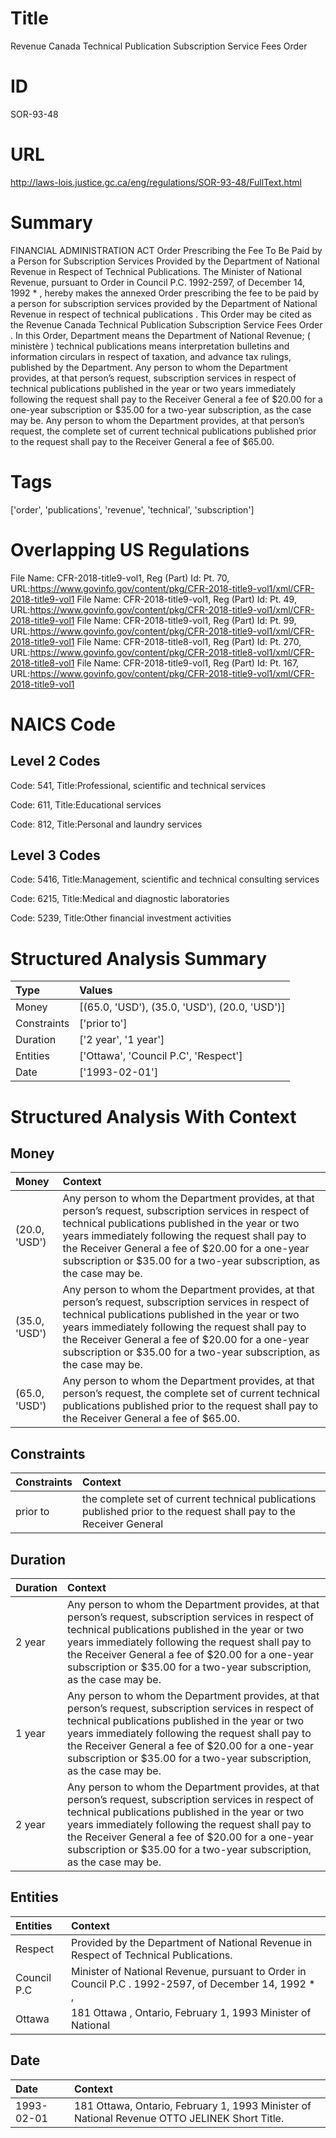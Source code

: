 # Title
Revenue Canada Technical Publication Subscription Service Fees Order


# ID
SOR-93-48

# URL
http://laws-lois.justice.gc.ca/eng/regulations/SOR-93-48/FullText.html


# Summary
FINANCIAL ADMINISTRATION ACT Order Prescribing the Fee To Be Paid by a Person for Subscription Services Provided by the Department of National Revenue in Respect of Technical Publications.
The Minister of National Revenue, pursuant to Order in Council P.C. 1992-2597, of December 14, 1992 * , hereby makes the annexed  Order prescribing the fee to be paid by a person for subscription services provided by the Department of National Revenue in respect of technical publications .
This Order may be cited as the  Revenue Canada Technical Publication Subscription Service Fees Order .
In this Order, Department  means the Department of National Revenue; ( ministère ) technical publications  means interpretation bulletins and information circulars in respect of taxation, and advance tax rulings, published by the Department.
Any person to whom the Department provides, at that person’s request, subscription services in respect of technical publications published in the year or two years immediately following the request shall pay to the Receiver General a fee of $20.00 for a one-year subscription or $35.00 for a two-year subscription, as the case may be.
Any person to whom the Department provides, at that person’s request, the complete set of current technical publications published prior to the request shall pay to the Receiver General a fee of $65.00.


# Tags
['order', 'publications', 'revenue', 'technical', 'subscription']


# Overlapping US Regulations
File Name: CFR-2018-title9-vol1, Reg (Part) Id: Pt. 70, URL:https://www.govinfo.gov/content/pkg/CFR-2018-title9-vol1/xml/CFR-2018-title9-vol1
File Name: CFR-2018-title9-vol1, Reg (Part) Id: Pt. 49, URL:https://www.govinfo.gov/content/pkg/CFR-2018-title9-vol1/xml/CFR-2018-title9-vol1
File Name: CFR-2018-title9-vol1, Reg (Part) Id: Pt. 99, URL:https://www.govinfo.gov/content/pkg/CFR-2018-title9-vol1/xml/CFR-2018-title9-vol1
File Name: CFR-2018-title8-vol1, Reg (Part) Id: Pt. 270, URL:https://www.govinfo.gov/content/pkg/CFR-2018-title8-vol1/xml/CFR-2018-title8-vol1
File Name: CFR-2018-title9-vol1, Reg (Part) Id: Pt. 167, URL:https://www.govinfo.gov/content/pkg/CFR-2018-title9-vol1/xml/CFR-2018-title9-vol1



# NAICS Code
## Level 2 Codes
Code: 541, Title:Professional, scientific and technical services

Code: 611, Title:Educational services

Code: 812, Title:Personal and laundry services




## Level 3 Codes
Code: 5416, Title:Management, scientific and technical consulting services

Code: 6215, Title:Medical and diagnostic laboratories

Code: 5239, Title:Other financial investment activities







# Structured Analysis Summary
| Type        | Values                                        |
|:------------|:----------------------------------------------|
| Money       | [(65.0, 'USD'), (35.0, 'USD'), (20.0, 'USD')] |
| Constraints | ['prior to']                                  |
| Duration    | ['2 year', '1 year']                          |
| Entities    | ['Ottawa', 'Council P.C', 'Respect']          |
| Date        | ['1993-02-01']                                |


# Structured Analysis With Context
 


## Money
| Money         | Context                                                                                                                                                                                                                                                                                                                                        |
|:--------------|:-----------------------------------------------------------------------------------------------------------------------------------------------------------------------------------------------------------------------------------------------------------------------------------------------------------------------------------------------|
| (20.0, 'USD') | Any person to whom the Department provides, at that person’s request, subscription services in respect of technical publications published in the year or two years immediately following the request shall pay to the Receiver General a fee of $20.00 for a one-year subscription or $35.00 for a two-year subscription, as the case may be. |
| (35.0, 'USD') | Any person to whom the Department provides, at that person’s request, subscription services in respect of technical publications published in the year or two years immediately following the request shall pay to the Receiver General a fee of $20.00 for a one-year subscription or $35.00 for a two-year subscription, as the case may be. |
| (65.0, 'USD') | Any person to whom the Department provides, at that person’s request, the complete set of current technical publications published prior to the request shall pay to the Receiver General a fee of $65.00.                                                                                                                                     |


## Constraints
| Constraints   | Context                                                                                                             |
|:--------------|:--------------------------------------------------------------------------------------------------------------------|
| prior to      | the complete set of current technical publications published prior to the request shall pay to the Receiver General |


## Duration
| Duration   | Context                                                                                                                                                                                                                                                                                                                                        |
|:-----------|:-----------------------------------------------------------------------------------------------------------------------------------------------------------------------------------------------------------------------------------------------------------------------------------------------------------------------------------------------|
| 2 year     | Any person to whom the Department provides, at that person’s request, subscription services in respect of technical publications published in the year or two years immediately following the request shall pay to the Receiver General a fee of $20.00 for a one-year subscription or $35.00 for a two-year subscription, as the case may be. |
| 1 year     | Any person to whom the Department provides, at that person’s request, subscription services in respect of technical publications published in the year or two years immediately following the request shall pay to the Receiver General a fee of $20.00 for a one-year subscription or $35.00 for a two-year subscription, as the case may be. |
| 2 year     | Any person to whom the Department provides, at that person’s request, subscription services in respect of technical publications published in the year or two years immediately following the request shall pay to the Receiver General a fee of $20.00 for a one-year subscription or $35.00 for a two-year subscription, as the case may be. |


## Entities
| Entities    | Context                                                                                              |
|:------------|:-----------------------------------------------------------------------------------------------------|
| Respect     | Provided by the Department of National Revenue in Respect  of Technical Publications.                |
| Council P.C | Minister of National Revenue, pursuant to Order in Council P.C . 1992-2597, of December 14, 1992 * , |
| Ottawa      | 181  Ottawa , Ontario, February 1, 1993 Minister of National                                         |


## Date
| Date       | Context                                                                                      |
|:-----------|:---------------------------------------------------------------------------------------------|
| 1993-02-01 | 181 Ottawa, Ontario, February 1, 1993 Minister of National Revenue OTTO JELINEK Short Title. |


